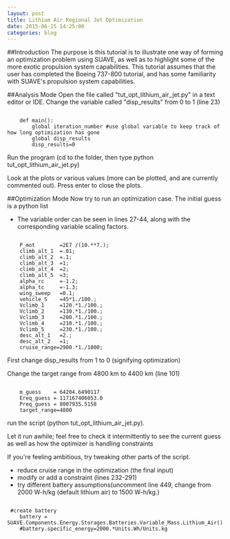```yaml
---
layout: post
title: Lithium Air Regional Jet Optimization
date: 2015-06-15 14:25:00
categories: blog
---
```

<link rel="stylesheet" href="//cdn.jsdelivr.net/highlight.js/8.6/styles/default.min.css">
<script src="//cdn.jsdelivr.net/highlight.js/8.6/highlight.min.js"></script>
<script>hljs.initHighlightingOnLoad();</script>


##Introduction
The purpose is this tutorial is to illustrate one way of forming an optimization problem using SUAVE, as well as to highlight some of the more exotic propulsion system capabilities. This tutorial assumes that the user has completed the Boeing 737-800 tutorial, and has some familiarity with SUAVE's propulsion system capabilities.

##Analysis Mode
 Open the file called "tut_opt_lithium_air_jet.py" in 
a text editor or IDE.
 Change the variable called "disp_results" from 0 to 1 (line 23)
<pre><code class="python">
    def main():
        global iteration_number #use global variable to keep track of how long optimization has gone
        global disp_results
        disp_results=0
</code></pre>

 Run the program (cd to the folder, then type python tut_opt_lithium_air_jet.py)

 Look at the plots or various values (more can be plotted, and are currently commented out). Press enter to close the plots.

##Optimization Mode
 Now try to run an optimization case. The initial guess is a python list

   * The variable order can be
seen in lines 27-44, along with the corresponding variable scaling factors.
<pre><code class="python">
    P_mot        =2E7 /(10.**7.);  
    climb_alt_1  =.01;  
    climb_alt_2  =.1;   
    climb_alt_3  =1;    
    climb_alt_4  =2;    
    climb_alt_5  =3;    
    alpha_rc     =-1.2; 
    alpha_tc     =-1.3; 
    wing_sweep   =0.1;  
    vehicle_S    =45*1./100.;   
    Vclimb_1     =120.*1./100.; 
    Vclimb_2     =130.*1./100.;  
    Vclimb_3     =200.*1./100.;  
    Vclimb_4     =210.*1./100.;  
    Vclimb_5     =230.*1./100.;  
    desc_alt_1   =2.;   
    desc_alt_2   =1;    
    cruise_range=2900.*1./1000; 
</code></pre> 

First change disp_results from 1 to 0 (signifying optimization)

Change the target range from 4800 km to 4400 km (line 101)
<pre><code class="python">
    m_guess    = 64204.6490117
    Ereq_guess = 117167406053.0
    Preq_guess = 8007935.5158
    target_range=4800 
</code></pre>

run the script (python tut_opt_lithium_air_jet.py).

Let it run awhile; feel free to check it intermittently to see the current guess as well as how the optimizer is handling constraints
  
If you're feeling ambitious, try tweaking other parts of the script.

 * reduce cruise range in the optimization (the final input)
 * modify or add a constraint (lines 232-291)
 * try different battery assumptions(uncomment line 449, change from 2000 W-h/kg (default lithium air) to 1500 W-h/kg.)
<pre><code class="python">
 #create battery
    battery = SUAVE.Components.Energy.Storages.Batteries.Variable_Mass.Lithium_Air()
    #battery.specific_energy=2000.*Units.Wh/Units.kg

</code></pre>
